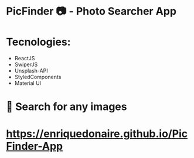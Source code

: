 # PicFinder 📷 - Photo Searcher App 

# Tecnologies: 

- ReactJS <br/>
- SwiperJS <br/>
- Unsplash-API <br/>
- StyledComponents <br/>
- Material UI <br/>

# 🔎 Search for any images 

# https://enriquedonaire.github.io/PicFinder-App 

